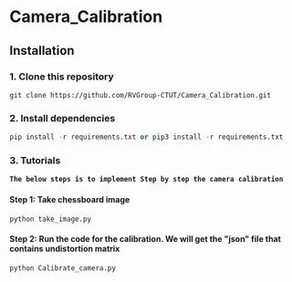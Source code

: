 # Camera_Calibration

## Installation

### 1. Clone this repository

```
git clone https://github.com/RVGroup-CTUT/Camera_Calibration.git 
```
### 2. Install dependencies

``` python
pip install -r requirements.txt or pip3 install -r requirements.txt
```
### 3. Tutorials

__``The below steps is to implement Step by step the camera calibration``__ 

#### Step 1: Take chessboard image

```
python take_image.py
```
#### Step 2: Run the code for the calibration. We will get the "json" file that contains undistortion matrix

```
python Calibrate_camera.py
```
